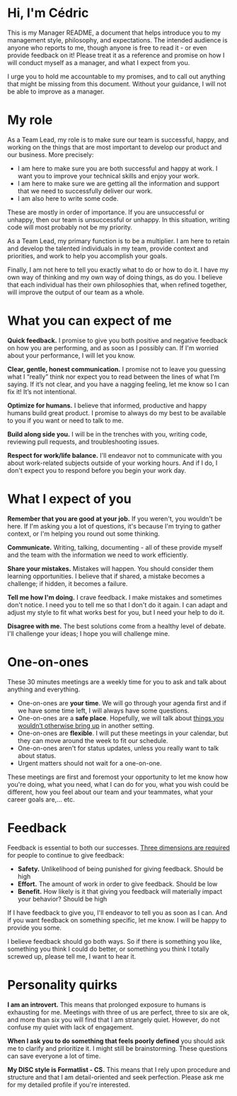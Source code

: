 # Hi, I'm Cédric

This is my Manager README, a document that helps introduce you to my management style, philosophy, and expectations. The intended audience is anyone who reports to me, though anyone is free to read it - or even provide feedback on it! Please treat it as a reference and promise on how I will conduct myself as a manager, and what I expect from you.

I urge you to hold me accountable to my promises, and to call out anything that might be missing from this document. Without your guidance, I will not be able to improve as a manager.

# My role

As a Team Lead, my role is to make sure our team is successful, happy, and working on the things that are most important to develop our product and our business. More precisely:

- I am here to make sure you are both successful and happy at work. I want you to improve your technical skills and enjoy your work.
- I am here to make sure we are getting all the information and support that we need to successfully deliver our work.
- I am also here to write some code.

These are mostly in order of importance. If you are unsuccessful or unhappy, then our team is unsuccessful or unhappy. In this situation, writing code will most probably not be my priority.

As a Team Lead, my primary function is to be a multiplier. I am here to retain and develop the talented individuals in my team, provide context and priorities, and work to help you accomplish your goals. 

Finally, I am not here to tell you exactly what to do or how to do it. I have my own way of thinking and my own way of doing things, as do you. I believe that each individual has their own philosophies that, when refined together, will improve the output of our team as a whole.

# What you can expect of me

**Quick feedback.** I promise to give you both positive and negative feedback on how you are performing, and as soon as I possibly can. If I'm worried about your performance, I will let you know.

**Clear, gentle, honest communication.** I promise not to leave you guessing what I “really” think nor expect you to read between the lines of what I’m saying. If it’s not clear, and you have a nagging feeling, let me know so I can fix it! It’s not intentional.

**Optimize for humans.** I believe that informed, productive and happy humans build great product. I promise to always do my best to be available to you if you want or need to talk to me.

**Build along side you.** I will be in the trenches with you, writing code, reviewing pull requests, and troubleshooting issues.

**Respect for work/life balance.** I'll endeavor not to communicate with you about work-related subjects outside of your working hours. And if I do, I don't expect you to respond before you begin your work day.

# What I expect of you

**Remember that you are good at your job.** If you weren't, you wouldn't be here. If I'm asking you a lot of questions, it's because I'm trying to gather context, or I'm helping you round out some thinking.

**Communicate.** Writing, talking, documenting - all of these provide myself and the team with the information we need to work efficiently.

**Share your mistakes.** Mistakes will happen. You should consider them learning opportunities. I believe that if shared, a mistake becomes a challenge; if hidden, it becomes a failure.

**Tell me how I'm doing.** I crave feedback. I make mistakes and sometimes don't notice. I need you to tell me so that I don't do it again. I can adapt and adjust my style to fit what works best for you, but I need your help to do it.

**Disagree with me.** The best solutions come from a healthy level of debate. I'll challenge your ideas; I hope you will challenge mine.

# One-on-ones

These 30 minutes meetings are a weekly time for you to ask and talk about anything and everything.

- One-on-ones are **your time**. We will go through your agenda first and if we have some time left, I will always have some questions.
- One-on-ones are a **safe place**. Hopefully, we will talk about [things you wouldn’t otherwise bring up](https://medium.com/@mrabkin/the-art-of-the-awkward-1-1-f4e1dcbd1c5c) in another setting. 
- One-on-ones are **flexible**. I will put these meetings in your calendar, but they can move around the week to fit our schedule.
- One-on-ones aren't for status updates, unless you really want to talk about status.
- Urgent matters should not wait for a one-on-one.

These meetings are first and foremost your opportunity to let me know how you're doing, what you need, what I can do for you, what you wish could be different, how you feel about our team and your teammates, what your career goals are,... etc.

# Feedback

Feedback is essential to both our successes. [Three dimensions are required](https://medium.com/@royrapoport/why-wont-you-talk-to-me-f30a01a1994c) for people to continue to give feedback:

- **Safety.** Unlikelihood of being punished for giving feedback. Should be high
- **Effort.** The amount of work in order to give feedback. Should be low
- **Benefit.** How likely is it that giving you feedback will materially impact your behavior? Should be high

If I have feedback to give you, I'll endeavor to tell you as soon as I can. And if you want feedback on something specific, let me know. I will be happy to provide you some.

I believe feedback should go both ways. So if there is something you like, something you think I could do better, or something you think I totally screwed up, please tell me, I want to hear it.

# Personality quirks

**I am an introvert.** This means that prolonged exposure to humans is exhausting for me. Meetings with three of us are perfect, three to six are ok, and more than six you will find that I am strangely quiet. However, do not confuse my quiet with lack of engagement.

**When I ask you to do something that feels poorly defined** you should ask me to clarify and prioritize it. I might still be brainstorming. These questions can save everyone a lot of time.

**My DISC style is Formatlist - CS.** This means that I rely upon procedure and structure and that I am detail-oriented and seek perfection. Please ask me for my detailed profile if you're interested.
